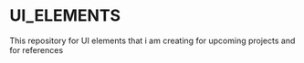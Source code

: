 # UI_ELEMENTS
This repository for UI elements that i am creating for upcoming projects and for references
